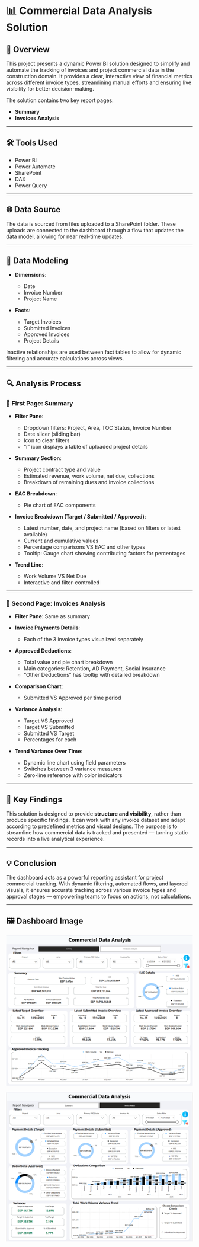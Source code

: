 # 📊 Commercial Data Analysis Solution

## 📅 Overview  
This project presents a dynamic Power BI solution designed to simplify and automate the tracking of invoices and project commercial data in the construction domain. It provides a clear, interactive view of financial metrics across different invoice types, streamlining manual efforts and ensuring live visibility for better decision-making.

The solution contains two key report pages:  
- **Summary**  
- **Invoices Analysis**

---

## 🛠️ Tools Used  
- Power BI  
- Power Automate  
- SharePoint  
- DAX  
- Power Query  

---

## 🌐 Data Source  
The data is sourced from files uploaded to a SharePoint folder. These uploads are connected to the dashboard through a flow that updates the data model, allowing for near real-time updates.

---

## 🔗 Data Modeling  
- **Dimensions**:  
  - Date  
  - Invoice Number  
  - Project Name  

- **Facts**:  
  - Target Invoices  
  - Submitted Invoices  
  - Approved Invoices  
  - Project Details  

Inactive relationships are used between fact tables to allow for dynamic filtering and accurate calculations across views.

---

## 🔍 Analysis Process  

### 📄 First Page: Summary  
- **Filter Pane**:  
  - Dropdown filters: Project, Area, TOC Status, Invoice Number  
  - Date slicer (sliding bar)  
  - Icon to clear filters  
  - “i” icon displays a table of uploaded project details  

- **Summary Section**:  
  - Project contract type and value  
  - Estimated revenue, work volume, net due, collections  
  - Breakdown of remaining dues and invoice collections  

- **EAC Breakdown**:  
  - Pie chart of EAC components  

- **Invoice Breakdown (Target / Submitted / Approved)**:  
  - Latest number, date, and project name (based on filters or latest available)  
  - Current and cumulative values  
  - Percentage comparisons VS EAC and other types  
  - Tooltip: Gauge chart showing contributing factors for percentages  

- **Trend Line**:  
  - Work Volume VS Net Due  
  - Interactive and filter-controlled  

---

### 📄 Second Page: Invoices Analysis  
- **Filter Pane**: Same as summary  

- **Invoice Payments Details**:  
  - Each of the 3 invoice types visualized separately  

- **Approved Deductions**:  
  - Total value and pie chart breakdown  
  - Main categories: Retention, AD Payment, Social Insurance  
  - “Other Deductions” has tooltip with detailed breakdown  

- **Comparison Chart**:  
  - Submitted VS Approved per time period  

- **Variance Analysis**:  
  - Target VS Approved  
  - Target VS Submitted  
  - Submitted VS Target  
  - Percentages for each  

- **Trend Variance Over Time**:  
  - Dynamic line chart using field parameters  
  - Switches between 3 variance measures  
  - Zero-line reference with color indicators  

---

## 📌 Key Findings  
This solution is designed to provide **structure and visibility**, rather than produce specific findings. It can work with any invoice dataset and adapt according to predefined metrics and visual designs. The purpose is to streamline how commercial data is tracked and presented — turning static records into a live analytical experience.

---

## 💡 Conclusion  
The dashboard acts as a powerful reporting assistant for project commercial tracking. With dynamic filtering, automated flows, and layered visuals, it ensures accurate tracking across various invoice types and approval stages — empowering teams to focus on actions, not calculations.

---

## 🖼️ Dashboard Image  
![Alt text](https://github.com/Ahmed-Kazlak/Commercial-Data-Analysis-Solution/blob/main/1.png)

![Alt text](https://github.com/Ahmed-Kazlak/Commercial-Data-Analysis-Solution/blob/main/2.png)

